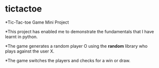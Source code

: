 # tictactoe
*Tic-Tac-toe Game Mini Project

*This project has enabled me to demonstrate the fundamentals that I have learnt in python.

*The game generates a random player O using the **random** library who plays against the user X.

*The game switches the players and checks for a win or draw.
